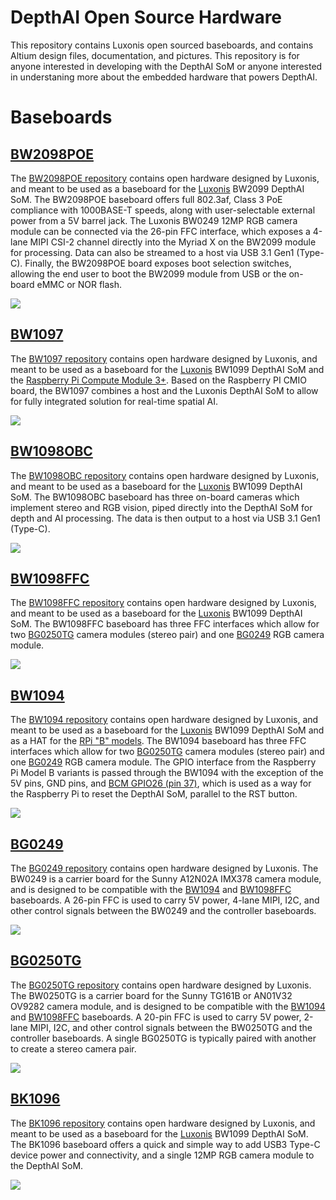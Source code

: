 # DepthAI Open Source Hardware
This repository contains Luxonis open sourced baseboards, and contains Altium design files, documentation, and pictures. This repository is for anyone interested in developing with the DepthAI SoM or anyone interested in understaning more about the embedded hardware that powers DepthAI. 

# Baseboards 

## [BW2098POE](BW2098POE_DepthAI_PoE_Baseboard)
The [BW2098POE repository](/BW2098POE_PoE_Board) contains open hardware designed by Luxonis, and meant to be used as a baseboard for the [Luxonis](https://www.luxonis.com/depthai) BW2099 DepthAI SoM. The BW2098POE baseboard offers full 802.3af, Class 3 PoE compliance with 1000BASE-T speeds, along with user-selectable external power from a 5V barrel jack. The Luxonis BW0249 12MP RGB camera module can be connected via the 26-pin FFC interface, which exposes a 4-lane MIPI CSI-2 channel directly into the Myriad X on the BW2099 module for processing. Data can also be streamed to a host via USB 3.1 Gen1 (Type-C). Finally, the BW2098POE board exposes boot selection switches, allowing the end user to boot the BW2099 module from USB or the on-board eMMC or NOR flash.

![](BW2098POE_PoE_Board/Images/BW2098POE_R1M1E1_front.jpg)

## [BW1097](BW1097_DepthAI_Compute_Module)
The [BW1097 repository](/BW1097_DepthAI_Compute_Module) contains open hardware designed by Luxonis, and meant to be used as a baseboard for the [Luxonis](https://www.luxonis.com/depthai) BW1099 DepthAI SoM and the [Raspberry Pi Compute Module 3+](https://www.raspberrypi.org/products/compute-module-3-plus/). Based on the Raspberry PI CMIO board, the BW1097 combines a host and the Luxonis DepthAI SoM to allow for fully integrated solution for real-time spatial AI. 

![](BW1097_DepthAI_Compute_Module/Images/BW1097_R1M1E2_transparent_crop.png)

## [BW1098OBC](BW1098OBC_DepthAI_USB3C)
The [BW1098OBC repository](BW1098OBC_DepthAI_USB3C) contains open hardware designed by Luxonis, and meant to be used as a baseboard for the [Luxonis](https://www.luxonis.com/depthai) BW1099 DepthAI SoM. The BW1098OBC baseboard has three on-board cameras which implement stereo and RGB vision, piped directly into the DepthAI SoM for depth and AI processing. The data is then output to a host via USB 3.1 Gen1 (Type-C). 

![](BW1098OBC_DepthAI_USB3C/Images/BW1098OBC_R1M0E1_front.png)

## [BW1098FFC](BW1098FFC_DepthAI_USB3)
The [BW1098FFC repository](BW1098FFC_DepthAI_USB3) contains open hardware designed by Luxonis, and meant to be used as a baseboard for the [Luxonis](https://www.luxonis.com/depthai) BW1099 DepthAI SoM. The BW1098FFC baseboard has three FFC interfaces which allow for two [BG0250TG](BG0250TG_DepthAI_Mono_Camera) camera modules (stereo pair) and one [BG0249](BG0249_DepthAI_RGB_Camera) RGB camera module. 

![](BW1098FFC_DepthAI_USB3/Images/BW1098FFC_R0M0E0_front.png)

## [BW1094](BW1094_DepthAI_HAT)
The [BW1094 repository](BW1094_DepthAI_HAT) contains open hardware designed by Luxonis, and meant to be used as a baseboard for the [Luxonis](https://www.luxonis.com/depthai) BW1099 DepthAI SoM and as a HAT for the [RPi "B" models](https://www.raspberrypi.org/products/). The BW1094 baseboard has three FFC interfaces which allow for two [BG0250TG](BG0250TG_DepthAI_Mono_Camera) camera modules (stereo pair) and one [BG0249](BG0249_DepthAI_RGB_Camera) RGB camera module. The GPIO interface from the Raspberry Pi Model B variants is passed through the BW1094 with the exception of the 5V pins, GND pins, and [BCM GPIO26 (pin 37)](https://www.raspberrypi.org/documentation/usage/gpio/), which is used as a way for the Raspberry Pi to reset the DepthAI SoM, parallel to the RST button.  

![](BW1094_DepthAI_HAT/Images/BW1094_R0M0E0_front.png)

## [BG0249](BG0249_DepthAI_RGB_Camera)
The [BG0249 repository](BG0249_DepthAI_RGB_Camera) contains open hardware designed by Luxonis. The BW0249 is a carrier board for the Sunny A12N02A IMX378 camera module, and is designed to be compatible with the [BW1094](BW1094_DepthAI_HAT) and [BW1098FFC](BW1098FFC_DepthAI_USB3) baseboards. A 26-pin FFC is used to carry 5V power, 4-lane MIPI, I2C, and other control signals between the BW0249 and the controller baseboards. 

![](BG0249_DepthAI_RGB_Camera/Images/BG0249_R0M0E0_front.png)

## [BG0250TG](BG0250TG_DepthAI_Mono_Camera)
The [BG0250TG repository](BG0250TG_DepthAI_Mono_Camera) contains open hardware designed by Luxonis. The BW0250TG is a carrier board for the Sunny TG161B or AN01V32 OV9282 camera module, and is designed to be compatible with the [BW1094](BW1094_DepthAI_HAT) and [BW1098FFC](BW1098FFC_DepthAI_USB3) baseboards. A 20-pin FFC is used to carry 5V power, 2-lane MIPI, I2C, and other control signals between the BW0250TG and the controller baseboards. A single BG0250TG is typically paired with another to create a stereo camera pair.

![](BG0250TG_DepthAI_Mono_Camera/Images/BG0250TG_R0M0E0_front.png)

## [BK1096](BK1096_OAK-1_Prototype)
The [BK1096 repository](/BK1096_OAK-1_Prototype) contains open hardware designed by Luxonis, and meant to be used as a baseboard for the [Luxonis](https://www.luxonis.com/depthai) BW1099 DepthAI SoM. The BK1096 baseboard offers a quick and simple way to add USB3 Type-C device power and connectivity, and a single 12MP RGB camera module to the DepthAI SoM. 

![](../BK1096_OAK-1_Prototype/Images/BK1096_R0M0E0_front.jpg)